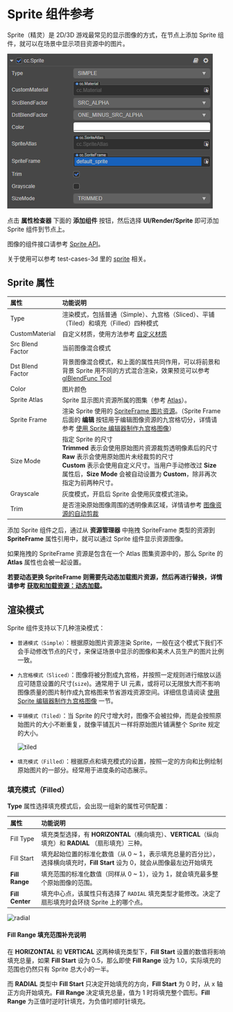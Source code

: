 # Sprite 组件参考

Sprite（精灵）是 2D/3D 游戏最常见的显示图像的方式，在节点上添加 Sprite 组件，就可以在场景中显示项目资源中的图片。

![add sprite](sprite/sprite-component.png)

点击 **属性检查器** 下面的 **添加组件** 按钮，然后选择 **UI/Render/Sprite** 即可添加 Sprite 组件到节点上。

图像的组件接口请参考 [Sprite API](__APIDOC__/zh/classes/ui.sprite.html)。

关于使用可以参考 test-cases-3d 里的 [sprite](https://github.com/cocos-creator/test-cases-3d/tree/master/assets/cases/ui/01.sprite) 相关。

## Sprite 属性

| 属性 |   功能说明
| :-------------- | :----------- |
| Type | 渲染模式，包括普通（Simple）、九宫格（Sliced）、平铺（Tiled）和填充（Filled）四种模式
| CustomMaterial | 自定义材质，使用方法参考 [自定义材质](../engine/ui-material.md)
| Src Blend Factor | 当前图像混合模式
| Dst Blend Factor | 背景图像混合模式，和上面的属性共同作用，可以将前景和背景 Sprite 用不同的方式混合渲染，效果预览可以参考 [glBlendFunc Tool](http://www.andersriggelsen.dk/glblendfunc.php)
| Color | 图片颜色
| Sprite Atlas | Sprite 显示图片资源所属的图集（参考 [Atlas](../../../asset/atlas.md)）。
| Sprite Frame | 渲染 Sprite 使用的 [SpriteFrame 图片资源](../../../asset/sprite-frame.md)。（Sprite Frame 后面的 **编辑** 按钮用于编辑图像资源的九宫格切分，详情请参考 [使用 Sprite 编辑器制作九宫格图像](../engine/sliced-sprite.md)）
| Size Mode | 指定 Sprite 的尺寸<br>**Trimmed** 表示会使用原始图片资源裁剪透明像素后的尺寸<br>**Raw** 表示会使用原始图片未经裁剪的尺寸<br> **Custom** 表示会使用自定义尺寸。当用户手动修改过 **Size** 属性后，**Size Mode** 会被自动设置为 **Custom**，除非再次指定为前两种尺寸。
| Grayscale | 灰度模式，开启后 Sprite 会使用灰度模式渲染。
| Trim | 是否渲染原始图像周围的透明像素区域，详情请参考 [图像资源的自动剪裁](../engine/trim.md)

添加 Sprite 组件之后，通过从 **资源管理器** 中拖拽 SpriteFrame 类型的资源到 **SpriteFrame** 属性引用中，就可以通过 Sprite 组件显示资源图像。

如果拖拽的 SpriteFrame 资源是包含在一个 Atlas 图集资源中的，那么 Sprite 的 **Atlas** 属性也会被一起设置。

**若要动态更换 SpriteFrame 则需要先动态加载图片资源，然后再进行替换，详情请参考 [获取和加载资源：动态加载](../../../asset/dynamic-load-resources.md#加载-spriteframe-或-texture2d)。**

## 渲染模式

Sprite 组件支持以下几种渲染模式：

- `普通模式（Simple）`：根据原始图片资源渲染 Sprite，一般在这个模式下我们不会手动修改节点的尺寸，来保证场景中显示的图像和美术人员生产的图片比例一致。

- `九宫格模式（Sliced）`：图像将被分割成九宫格，并按照一定规则进行缩放以适应可随意设置的尺寸(`size`)。通常用于 UI 元素，或将可以无限放大而不影响图像质量的图片制作成九宫格图来节省游戏资源空间。详细信息请阅读 [使用 Sprite 编辑器制作九宫格图像](../engine/sliced-sprite.md#-) 一节。

- `平铺模式（Tiled）`：当 Sprite 的尺寸增大时，图像不会被拉伸，而是会按照原始图片的大小不断重复，就像平铺瓦片一样将原始图片铺满整个 Sprite 规定的大小。

  ![tiled](sprite/tiled.png)

- `填充模式（Filled）`：根据原点和填充模式的设置，按照一定的方向和比例绘制原始图片的一部分。经常用于进度条的动态展示。

<!-- - `网格模式（Mesh）`：必须使用 **TexturePacker 4.x** 以上版本并且设置 ploygon 算法打包出的 plist 文件才能够使用该模式。 -->

### 填充模式（Filled）

**Type** 属性选择填充模式后，会出现一组新的属性可供配置：

| 属性 |   功能说明
| :-------------- | :----------- |
| Fill Type | 填充类型选择，有 **HORIZONTAL**（横向填充）、**VERTICAL**（纵向填充）和 **RADIAL** （扇形填充）三种。
| Fill Start | 填充起始位置的标准化数值（从 0 ~ 1，表示填充总量的百分比），选择横向填充时，**Fill Start** 设为 0，就会从图像最左边开始填充
| **Fill Range** | 填充范围的标准化数值（同样从 0 ~ 1），设为 1，就会填充最多整个原始图像的范围。
| **Fill Center** | 填充中心点，该属性只有选择了 `RADIAL` 填充类型才能修改。决定了扇形填充时会环绕 Sprite 上的哪个点。
<!-- 所用的坐标系和 [Anchor 锚点](../content-workflow/transform.md#-anchor-) 是一样的。 -->

![radial](sprite/radial.png)

#### Fill Range 填充范围补充说明

在 **HORIZONTAL** 和 **VERTICAL** 这两种填充类型下，**Fill Start** 设置的数值将影响填充总量，如果 **Fill Start** 设为 0.5，那么即使 **Fill Range** 设为 1.0，实际填充的范围也仍然只有 Sprite 总大小的一半。

而 **RADIAL** 类型中 **Fill Start** 只决定开始填充的方向，**Fill Start** 为 0 时，从 x 轴正方向开始填充。**Fill Range** 决定填充总量，值为 1 时将填充整个圆形。**Fill Range** 为正值时逆时针填充，为负值时顺时针填充。

